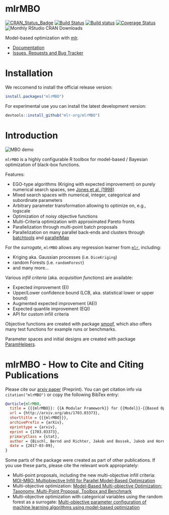 # mlrMBO

[![CRAN_Status_Badge](http://www.r-pkg.org/badges/version/mlrMBO)](https://cran.r-project.org/package=mlrMBO)
[![Build Status](https://travis-ci.org/mlr-org/mlrMBO.png?branch=master)](https://travis-ci.org/mlr-org/mlrMBO)
[![Build status](https://ci.appveyor.com/api/projects/status/gvr607kqcl78qjq9/branch/master?svg=true)](https://ci.appveyor.com/project/jakob-r/mlrmbo/branch/master)
[![Coverage Status](https://img.shields.io/codecov/c/github/mlr-org/mlrMBO/master.svg)](https://codecov.io/github/mlr-org/mlrMBO?branch=master)
![Monthly RStudio CRAN Downloads](https://cranlogs.r-pkg.org/badges/mlrMBO)

Model-based optimization with [mlr](https://github.com/mlr-org/mlr/).

* [Documentation](https://mlr-org.github.io/mlrMBO/)
* [Issues, Requests and Bug Tracker](https://github.com/mlr-org/mlrMBO/issues)

# Installation

We reccomend to install the official release version:

```r
install.packages("mlrMBO")
```

For experimental use you can install the latest development version:

```r
devtools::install_github("mlr-org/mlrMBO")

```



# Introduction

![MBO demo](https://github.com/mlr-org/mlrMBO/blob/master/docs/articles/helpers/animation_files/figure-html/animation-.gif?raw=true)

`mlrMBO` is a highly configurable R toolbox for model-based / Bayesian optimization of black-box functions.

Features:

* EGO-type algorithms (Kriging with expected improvement) on purely numerical search spaces, see [Jones et al. (1998)](http://link.springer.com/article/10.1023/A:1008306431147)
* Mixed search spaces with numerical, integer, categorical and subordinate parameters
* Arbitrary parameter transformation allowing to optimize on, e.g., logscale
* Optimization of noisy objective functions
* Multi-Criteria optimization with approximated Pareto fronts
* Parallelization through multi-point batch proposals
* Parallelization on many parallel back-ends and clusters through [batchtools](https://github.com/mllg/batchtools) and [parallelMap](https://github.com/berndbischl/parallelMap)

For the *surrogate*, `mlrMBO` allows any regression learner from [`mlr`](https://github.com/mlr-org/mlr), including:
* Kriging aka. Gaussian processes (i.e. `DiceKriging`)
* random Forests (i.e. `randomForest`)
* and many more...

Various *infill criteria* (aka. _acquisition functions_) are available:
* Expected improvement (EI)
* Upper/Lower confidence bound (LCB, aka. statistical lower or upper bound)
* Augmented expected improvement (AEI)
* Expected quantile improvement (EQI)
* API for custom infill criteria

Objective functions are created with package [smoof](https://github.com/jakobbossek/smoof), which also offers many test functions for example runs or benchmarks.

Parameter spaces and initial designs are created with package [ParamHelpers](https://github.com/berndbischl/ParamHelpers).


# mlrMBO - How to Cite and Citing Publications

Please cite our [arxiv paper](https://arxiv.org/abs/1703.03373) (Preprint).
You can get citation info via `citation("mlrMBO")` or copy the following BibTex entry:

```bibtex
@article{mlrMBO,
  title = {{{mlrMBO}}: {{A Modular Framework}} for {{Model}}-{{Based Optimization}} of {{Expensive Black}}-{{Box Functions}}},
  url = {http://arxiv.org/abs/1703.03373},
  shorttitle = {{{mlrMBO}}},
  archivePrefix = {arXiv},
  eprinttype = {arxiv},
  eprint = {1703.03373},
  primaryClass = {stat},
  author = {Bischl, Bernd and Richter, Jakob and Bossek, Jakob and Horn, Daniel and Thomas, Janek and Lang, Michel},
  date = {2017-03-09},
}
```

Some parts of the package were created as part of other publications.
If you use these parts, please cite the relevant work appropriately:

* Multi-point proposals, including the new multi-objective infill criteria: [MOI-MBO: Multiobjective Infill for Parallel Model-Based Optimization](https://dx.doi.org/10.1007/978-3-319-09584-4_17)
* Multi-objective optimization: [Model-Based Multi-objective Optimization: Taxonomy, Multi-Point Proposal, Toolbox and Benchmark](https://dx.doi.org/10.1007/978-3-319-15934-8_5)
* Multi-objective optimization with categorical variables using the random forest as a surrogate: [Multi-objective parameter configuration of machine learning algorithms using model-based optimization](https://dx.doi.org/10.1109/SSCI.2016.7850221)
